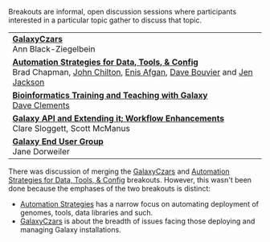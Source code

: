 Breakouts are informal, open discussion sessions where participants interested in a particular topic gather to discuss that topic.  

<table>
  <tr>
    <td> <strong><a href='/src/Community/GalaxyAdmins/Meetups/2012_07_27/index.md'>GalaxyCzars</a></strong><br /> Ann Black-Ziegelbein </td>
  </tr>
  <tr>
    <td> <strong><a href='/src/Events/GCC2012/Program/Breakouts/AutomationStrategies/index.md'>Automation Strategies for Data, Tools, & Config</a></strong><br /> Brad Chapman, <a href='/src/JohnChilton/index.md'>John Chilton</a>, <a href='/src/EnisAfgan/index.md'>Enis Afgan</a>, <a href='/src/DaveBouvier/index.md'>Dave Bouvier</a> and <a href='/src/JenniferJackson/index.md'>Jen Jackson</a> </td>
  </tr>
  <tr>
    <td> <strong><a href='/src/Events/GCC2012/Program/Breakouts/BioinformaticsTraining/index.md'>Bioinformatics Training and Teaching with Galaxy</a></strong><br /><a href='/src/DaveClements/index.md'>Dave Clements</a> </td>
  </tr>
  <tr>
    <td> <strong><a href='/src/Events/GCC2012/Program/Breakouts/WorkflowsAndAPI/index.md'>Galaxy API and Extending it; Workflow Enhancements</a></strong><br />Clare Sloggett, Scott McManus </td>
  </tr>
  <tr>
    <td> <strong><a href='/src/Events/GCC2012/Program/Breakouts/EndUsers/index.md'>Galaxy End User Group</a></strong> <br /> Jane Dorweiler </td>
  </tr>
</table>


There was discussion of merging the [GalaxyCzars](/src/Community/GalaxyAdmins/Meetups/2012_07_27/index.md) and [Automation Strategies for Data, Tools, & Config](/src/Events/GCC2012/Program/Breakouts/AutomationStrategies/index.md) breakouts.  However, this wasn't been done because the emphases of the two breakouts is distinct:
* [Automation Strategies](/src/Events/GCC2012/Program/Breakouts/AutomationStrategies/index.md) has a narrow focus on automating deployment of genomes, tools, data libraries and such.
* [GalaxyCzars](/src/Community/GalaxyAdmins/Meetups/2012_07_27/index.md) is about the breadth of issues facing those deploying and managing Galaxy installations.

